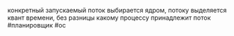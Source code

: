 конкретный запускаемый поток выбирается ядром, потоку выделяется квант времени, без разницы какому процессу принадлежит поток
#планировщик #ос